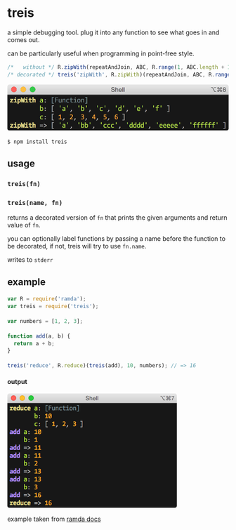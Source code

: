 # treis

a simple debugging tool. plug it into any function to see what goes in
and comes out.

can be particularly useful when programming in point-free style.

```js
/*   without */ R.zipWith(repeatAndJoin, ABC, R.range(1, ABC.length + 1));
/* decorated */ treis('zipWith', R.zipWith)(repeatAndJoin, ABC, R.range(1, ABC.length + 1));
```

![](https://raw.githubusercontent.com/raine/treis/media/img4.png)

```sh
$ npm install treis
```

## usage

### `treis(fn)`
### `treis(name, fn)`

returns a decorated version of `fn` that prints the given arguments and
return value of `fn`.

you can optionally label functions by passing a name before the function
to be decorated, if not, treis will try to use `fn.name`.

writes to `stderr`

## example

```js
var R = require('ramda');
var treis = require('treis');

var numbers = [1, 2, 3];

function add(a, b) {
  return a + b;
}

treis('reduce', R.reduce)(treis(add), 10, numbers); // => 16
```

#### output

![](https://raw.githubusercontent.com/raine/treis/media/img3.png)

example taken from [ramda docs](http://ramdajs.com/docs)
